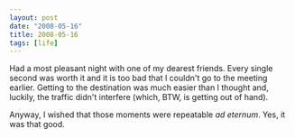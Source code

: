 ```yaml
---
layout: post
date: "2008-05-16"
title: 2008-05-16
tags: [life]
---
```

Had a most pleasant night with one of my dearest friends. Every
single second was worth it and it is too bad that I couldn't go to
the meeting earlier. Getting to the destination was much easier
than I thought and, luckily, the traffic didn't interfere (which,
BTW, is getting out of hand).

Anyway, I wished that those moments were repeatable *ad eternum*.
Yes, it was that good.

